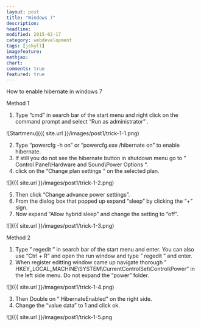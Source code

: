 ```yaml
---
layout: post
title: "Windows 7"
description: 
headline: 
modified: 2015-02-17
category: webdevelopment
tags: [jekyll]
imagefeature: 
mathjax: 
chart: 
comments: true
featured: true
---
```


How to enable hibernate in windows 7


Method 1

1. Type “cmd” in search bar of the start menu and right click on the command prompt and select “Run as administrator” .

![Startmenu]({{ site.url }}/images/post1/trick-1-1.png)

2. Type “powercfg -h on” or “powercfg.exe /hibernate on” to enable hibernate.
3. If still you do not see the hibernate button in shutdown menu go to ” Control Panel\Hardware and Sound\Power Options “.
4. click on the “Change plan settings ” on the selected plan.

![]({{ site.url }}/images/post1/trick-1-2.png)

5. Then click “Change advance power settings”.
6. From the dialog box that popped up expand “sleep” by clicking the “+” sign.
7. Now expand “Allow hybrid sleep” and change the setting to “off”.

![]({{ site.url }}/images/post1/trick-1-3.png)


Method 2

1. Type ” regedit ” in search bar of the start menu and enter. You can also use “Ctrl + R” and open the run window and type ” regedit ” and enter.
2. When register editting window came up navigate thorough
” HKEY_LOCAL_MACHINE\SYSTEM\CurrentControlSet\Control\Power” in the left side menu. Do not expand the “power” folder.

 ![]({{ site.url }}/images/post1/trick-1-4.png)


3. Then Double on ” HibernateEnabled” on the right side.
4. Change the “value data” to 1 and click ok.

![]({{ site.url }}/images/post1/trick-1-5.png